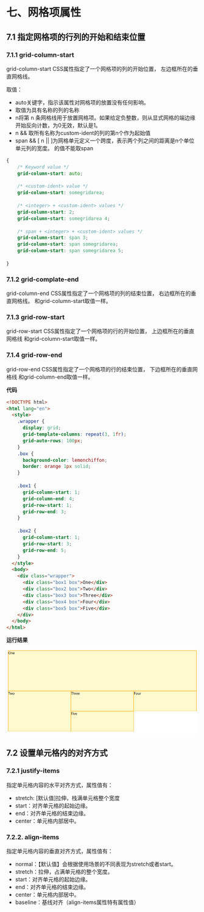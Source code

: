 # 七、网格项属性

## 7.1 指定网格项的行列的开始和结束位置
### 7.1.1 grid-column-start

grid-column-start CSS属性指定了一个网格项的列的开始位置， 左边框所在的垂直网格线。

取值：

- auto关键字，指示该属性对网格项的放置没有任何影响。
- 取值为具有名称的列的名称
- n将第 n 条网格线用于放置网格项。如果给定负整数，则从显式网格的端边缘开始反向计数，为0无效，默认是1。
- n && 取所有名称为custom-ident的列的第n个作为起始值
- span && [ n || ]为网格单元定义一个跨度，表示两个列之间的距离是n个单位单元列的宽度。 的值不能取span


```css
{
    /* Keyword value */
    grid-column-start: auto;

    /* <custom-ident> value */
    grid-column-start: somegridarea;

    /* <integer> + <custom-ident> values */
    grid-column-start: 2;
    grid-column-start: somegridarea 4;

    /* span + <integer> + <custom-ident> values */
    grid-column-start: span 3;
    grid-column-start: span somegridarea;
    grid-column-start: span somegridarea 5;

}
```
### 7.1.2 grid-complate-end

grid-column-end CSS属性指定了一个网格项的列的结束位置， 右边框所在的垂直网格线。
和grid-column-start取值一样。

### 7.1.3 grid-row-start

grid-row-start CSS属性指定了一个网格项的行的开始位置， 上边框所在的垂直网格线
和grid-column-start取值一样。

### 7.1.4 grid-row-end

grid-row-end CSS属性指定了一个网格项的行的结束位置， 下边框所在的垂直网格线
和grid-column-end取值一样。

**代码**


```html
<!DOCTYPE html>
<html lang="en">
  <style>
    .wrapper {
      display: grid;
      grid-template-columns: repeat(3, 1fr);
      grid-auto-rows: 100px;
    }
    .box {
      background-color: lemonchiffon;
      border: orange 1px solid;
    }

    .box1 {
      grid-column-start: 1;
      grid-column-end: 4;
      grid-row-start: 1;
      grid-row-end: 3;
    }

    .box2 {
      grid-column-start: 1;
      grid-row-start: 3;
      grid-row-end: 5;
    }
  </style>
  <body>
    <div class="wrapper">
      <div class="box1 box">One</div>
      <div class="box2 box">Two</div>
      <div class="box3 box">Three</div>
      <div class="box4 box">Four</div>
      <div class="box5 box">Five</div>
    </div>
  </body>
</html>
```

**运行结果**

![](/style/records_layout/layout_grid/images/029.png)



## 7.2 设置单元格内的对齐方式
### 7.2.1 justify-items
指定单元格内容的水平对齐方式，属性值有：

- stretch: [默认值]拉伸，栈满单元格整个宽度
- start：对齐单元格的起始边缘。
- end：对齐单元格的结束边缘。
- center：单元格内部居中。

### 7.2.2. align-items
指定单元格内容的垂直对齐方式，属性值有：

- normal：【默认值】会根据使用场景的不同表现为stretch或者start。
- stretch：拉伸，占满单元格的整个宽度。
- start：对齐单元格的起始边缘。
- end：对齐单元格的结束边缘。
- center：单元格内部居中。
- baseline：基线对齐（align-items属性特有属性值）
